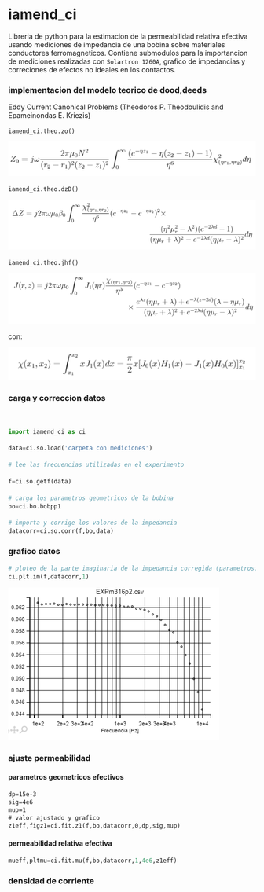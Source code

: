 # iamend_ci

Libreria de python para la estimacion de la permeabilidad relativa efectiva usando mediciones de impedancia de una bobina sobre materiales conductores ferromagneticos. Contiene submodulos para la importancion de mediciones realizadas con `Solartron 1260A`, grafico de impedancias y correciones de efectos no ideales en los contactos.

### implementacion del modelo teorico de dood,deeds

Eddy Current Canonical Problems (Theodoros P. Theodoulidis and Epameinondas E. Kriezis)



`iamend_ci.theo.zo()`

![img](https://raw.githubusercontent.com/carabedo/iamend_ci/master/imgs/0_1.png)

`iamend_ci.theo.dzD()`

![img](https://raw.githubusercontent.com/carabedo/iamend_ci/master/imgs/0_2.png)

`iamend_ci.theo.jhf()`

![img](https://raw.githubusercontent.com/carabedo/iamend_ci/master/imgs/0_3.png)

con:

![img](https://raw.githubusercontent.com/carabedo/iamend_ci/master/imgs/0_4.png)




### carga  y correccion datos



```python


import iamend_ci as ci

data=ci.so.load('carpeta con mediciones')

# lee las frecuencias utilizadas en el experimento

f=ci.so.getf(data)

# carga los parametros geometricos de la bobina
bo=ci.bo.bobpp1

# importa y corrige los valores de la impedancia
datacorr=ci.so.corr(f,bo,data)
```

### grafico datos

```python
# ploteo de la parte imaginaria de la impedancia corregida (parametros: x,Y,n= id medicion )
ci.plt.im(f,datacorr,1)
```

![](/imgs/1.png)

### ajuste permeabilidad

#### parametros geometricos efectivos

```phyton
dp=15e-3
sig=4e6
mup=1
# valor ajustado y grafico
z1eff,figz1=ci.fit.z1(f,bo,datacorr,0,dp,sig,mup)
```

#### permeabilidad relativa efectiva

```python
mueff,pltmu=ci.fit.mu(f,bo,datacorr,1,4e6,z1eff)
```

### densidad de corriente





